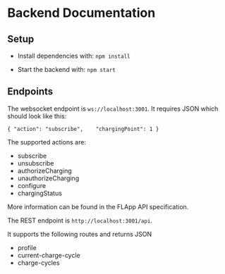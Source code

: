 # Backend Documentation

## Setup

- Install dependencies with: `npm install`

- Start the backend with: `npm start`

## Endpoints

The websocket endpoint is `ws://localhost:3001`. It requires JSON which should look like this:

`{
 "action": "subscribe",    "chargingPoint": 1
 }`  

The supported actions are:

 - subscribe
 - unsubscribe
 - authorizeCharging
 - unauthorizeCharging
 - configure    
 - chargingStatus

More information can be found in the FLApp API specification.

The REST endpoint is `http://localhost:3001/api`.

It supports the following routes and returns JSON

 - profile
 - current-charge-cycle
 - charge-cycles
